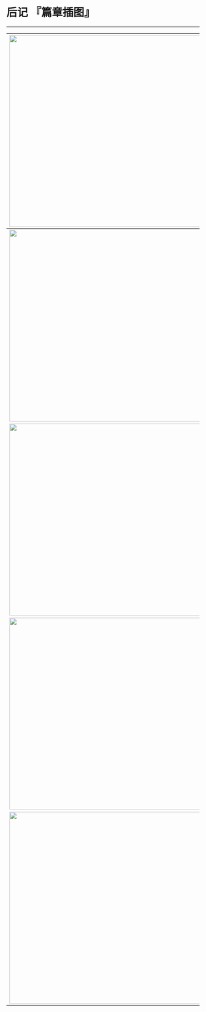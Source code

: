 # 后记 『篇章插图』

------

| <img width="500" src="/res/img/article/chapter040/81.jpg"> | <img width="500" src="/res/img/article/chapter040/82.jpg"> |
|:------:|:------:|
| <img width="500" src="/res/img/article/chapter040/83.jpg"> | <img width="500" src="/res/img/article/chapter040/84.jpg"> |
| <img width="500" src="/res/img/article/chapter040/85.jpg"> | <img width="500" src="/res/img/article/chapter040/86.jpg"> |
| <img width="500" src="/res/img/article/chapter040/87.jpg"> | <img width="500" src="/res/img/article/chapter040/99.jpg"> |
| <img width="500" src="/res/img/article/chapter040/97.jpg"> | <img width="500" src="/res/img/article/chapter040/98.jpg"> |
